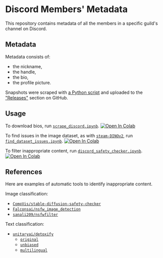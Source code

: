 # Discord Members' Metadata

This repository contains metadata of all the members in a specific guild's channel on Discord.

## Metadata

Metadata consists of:
- the nickname,
- the handle,
- the bio,
- the profile picture.

Snapshots were scraped with [a Python script][discord-scraper] and uploaded to the ["Releases"][data-snapshots] section on GitHub.

## Usage

To download bios, run [`scrape_discord.ipynb`][colab-notebook-scraper].
[![Open In Colab][colab-badge]][colab-notebook-scraper]

To find issues in the image dataset, as with [`steam-DINOv2`][steam-DINOv2], run [`find_dataset_issues.ipynb`][colab-notebook-cleanvision].
[![Open In Colab][colab-badge]][colab-notebook-cleanvision]

To filter inappropriate content, run [`discord_safety_checker.ipynb`][colab-notebook].
[![Open In Colab][colab-badge]][colab-notebook]

## References

Here are examples of automatic tools to identify inappropriate content.

Image classification:
- [`CompVis/stable-diffusion-safety-checker`][CompVis-space]
- [`Falconsai/nsfw_image_detection`][Falconsai-space]
- [`sanali209/nsfwfilter`][sanali209-space]

Text classification:
- [`unitaryai/detoxify`][detoxify-github]
  - [`original`][detoxify-original-space]
  - [`unbiased`][detoxify-unbiased-space]
  - [`multilingual`][detoxify-multilingual-space]

<!-- Definitions -->

[discord-scraper]: <https://github.com/woctezuma/DiscordScraper>
[data-snapshots]: <https://github.com/woctezuma/discord-members-metadata/releases>
[steam-DINOv2]: <https://github.com/woctezuma/steam-DINOv2#filtering-optional>

[colab-notebook-scraper]: <https://colab.research.google.com/github/woctezuma/discord-members-metadata/blob/main/scrape_discord.ipynb>
[colab-notebook-cleanvision]: <https://colab.research.google.com/github/woctezuma/discord-members-metadata/blob/main/find_dataset_issues.ipynb>
[colab-notebook]: <https://colab.research.google.com/github/woctezuma/discord-members-metadata/blob/main/discord_safety_checker.ipynb>
[colab-badge]: <https://colab.research.google.com/assets/colab-badge.svg>

[CompVis-space]: <https://huggingface.co/CompVis/stable-diffusion-safety-checker>
[Falconsai-space]: <https://huggingface.co/Falconsai/nsfw_image_detection>
[sanali209-space]: <https://huggingface.co/sanali209/nsfwfilter>

[detoxify-github]: <https://github.com/unitaryai/detoxify>
[detoxify-original-space]: <https://huggingface.co/unitary/toxic-bert>
[detoxify-unbiased-space]: <https://huggingface.co/unitary/unbiased-toxic-roberta>
[detoxify-multilingual-space]: <https://huggingface.co/unitary/multilingual-toxic-xlm-roberta>
